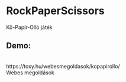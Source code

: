 # RockPaperScissors
Kő-Papír-Olló játék
## Demo:
<br>
https://toxy.hu/webesmegoldasok/kopapirollo/
<br>
Webes megoldások

